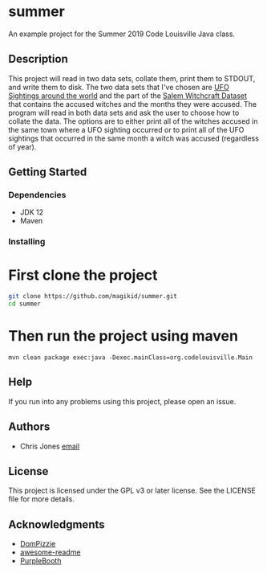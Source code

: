 # summer

An example project for the Summer 2019 Code Louisville Java class.

## Description

This project will read in two data sets, collate them, print them to STDOUT, and
write them to disk.  The two data sets that I've chosen are [UFO Sightings around the world](https://www.kaggle.com/camnugent/ufo-sightings-around-the-world) 
and the part of the [Salem Witchcraft Dataset](https://www.kaggle.com/rtatman/salem-witchcraft-dataset) that contains the accused witches and the 
months they were accused.  The program will read in both data sets and ask the
user to choose how to collate the data.  The options are to either print all of
the witches accused in the same town where a UFO sighting occurred or to print
all of the UFO sightings that occurred in the same month a witch was accused
(regardless of year).

## Getting Started
### Dependencies

* JDK 12
* Maven

### Installing

# First clone the project
  ```bash
  git clone https://github.com/magikid/summer.git
  cd summer
  ```
# Then run the project using maven
  ```
  mvn clean package exec:java -Dexec.mainClass=org.codelouisville.Main
  ```

## Help

If you run into any problems using this project, please open an issue.

## Authors

* Chris Jones
  [email](mailto:chris@christopherjones.us)

## License

This project is licensed under the GPL v3 or later license.  See the LICENSE
file for more details.

## Acknowledgments

* [DomPizzie](https://gist.github.com/DomPizzie/7a5ff55ffa9081f2de27c315f5018afc)
* [awesome-readme](https://github.com/matiassingers/awesome-readme)
* [PurpleBooth](https://gist.github.com/PurpleBooth/109311bb0361f32d87a2)

